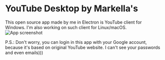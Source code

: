 # YouTube Desktop by Markella's

This open source app made by me in Electron is YouTube client for Windows. I'm also working on such client for Linux/macOS.
![App screenshot](https://user-images.githubusercontent.com/105635627/168561235-d478654b-6dc9-4ad1-aa85-fe7c46ae92b1.jpg)

P.S.: Don't worry, you can login in this app with your Google account, because it's based on original YouTube website. I can't see your passwords and even emails)))
